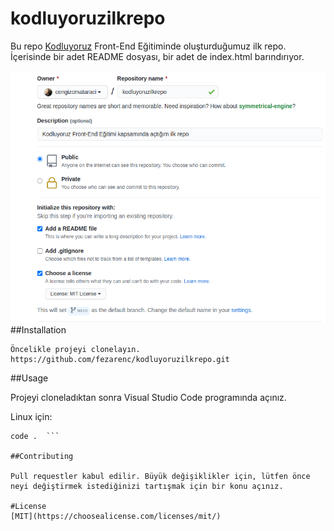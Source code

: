 # kodluyoruzilkrepo
Bu repo [Kodluyoruz]() Front-End Eğitiminde oluşturduğumuz ilk repo. İçerisinde bir adet README dosyası, bir adet de index.html barındırıyor.

![resim](https://github.com/Kodluyoruz/taskforce/blob/main/git/odev1/figures/github.png?raw=true)
##Installation
```
Öncelikle projeyi clonelayın. https://github.com/fezarenc/kodluyoruzilkrepo.git
```
##Usage

Projeyi cloneladıktan sonra Visual Studio Code programında açınız.

Linux için:

``` cd kodluyoruzilkrepo
code .  ```

##Contributing

Pull requestler kabul edilir. Büyük değişiklikler için, lütfen önce neyi değiştirmek istediğinizi tartışmak için bir konu açınız.

#License
[MIT](https://choosealicense.com/licenses/mit/)